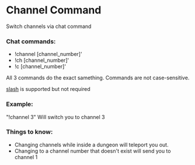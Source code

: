 # Channel Command
Switch channels via chat command

### Chat commands:
* !channel [channel_number]'
* !ch [channel_number]'
* !c [channel_number]'

All 3 commands do the exact samething.
Commands are not case-sensitive.

[slash](https://github.com/baldera-mods/slash) is supported but not required

### Example:
"!channel 3"
Will switch you to channel 3

### Things to know:
* Changing channels while inside a dungeon will teleport you out.
* Changing to a channel number that doesn't exist will send you to channel 1
